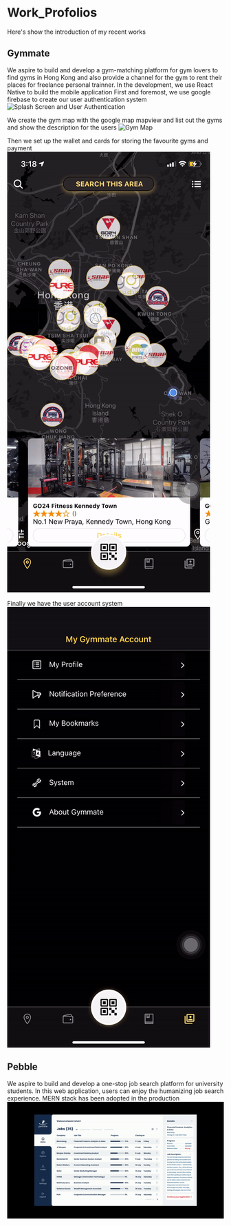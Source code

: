 # Work_Profolios
Here's show the introduction of my recent works

## Gymmate
We aspire to build and develop a gym-matching platform for gym lovers to find gyms in Hong Kong and also provide a channel for the gym to rent their places for freelance personal trainner.
In the development, we use React Native to build the mobile application
First and foremost, we use google firebase to create our user authentication system
![Splash Screen and User Authentication](https://github.com/hiuhongyung/Work_Profolios/blob/main/Gymmate/SplashScreen%26UserAuthentication.gif)

We create the gym map with the google map mapview and list out the gyms and show the description for the users
![Gym Map](https://github.com/hiuhongyung/Work_Profolios/blob/main/Gymmate/gym_map.gif)

Then we set up the wallet and cards for storing the favourite gyms and payment 
![Cards and Wallet](https://github.com/hiuhongyung/Work_Profolios/blob/main/Gymmate/wallet%26bookmarks.gif)

Finally we have the user account system 
![User Account](https://github.com/hiuhongyung/Work_Profolios/blob/main/Gymmate/user_account.gif)


## Pebble
We aspire to build and develop a one-stop job search platform for university students. In this web application, users can enjoy the humanizing job search experience. 
MERN stack has been adopted in the production
![Web app introduction](https://github.com/hiuhongyung/Work_Profolios/blob/main/Pebble/webapp_introduction.gif)
